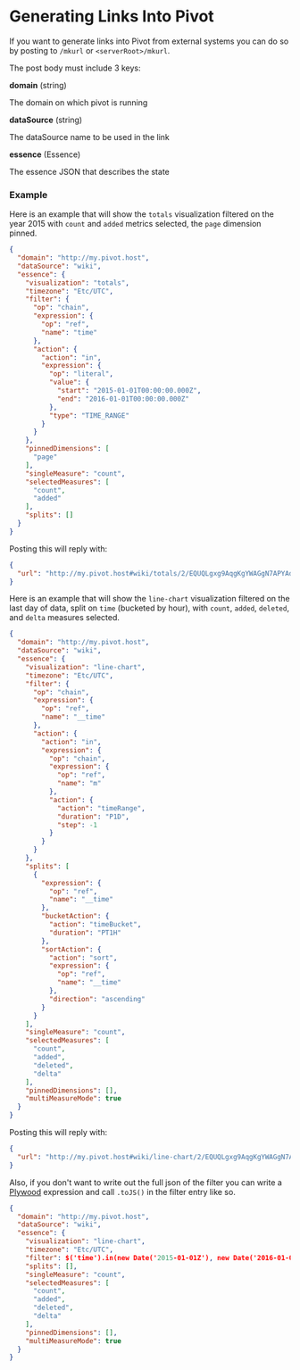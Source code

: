 # Generating Links Into Pivot

If you want to generate links into Pivot from external systems you can do so by posting to `/mkurl` or `<serverRoot>/mkurl`.

The post body must include 3 keys:

**domain** (string)

The domain on which pivot is running

**dataSource** (string)

The dataSource name to be used in the link

**essence** (Essence)

The essence JSON that describes the state

### Example

Here is an example that will show the `totals` visualization filtered on the year 2015 with `count` and `added` metrics selected,
the `page` dimension pinned.

```json
{
  "domain": "http://my.pivot.host",
  "dataSource": "wiki",
  "essence": {
    "visualization": "totals",
    "timezone": "Etc/UTC",
    "filter": {
      "op": "chain",
      "expression": {
        "op": "ref",
        "name": "time"
      },
      "action": {
        "action": "in",
        "expression": {
          "op": "literal",
          "value": {
            "start": "2015-01-01T00:00:00.000Z",
            "end": "2016-01-01T00:00:00.000Z"
          },
          "type": "TIME_RANGE"
        }
      }
    },
    "pinnedDimensions": [
      "page"
    ],
    "singleMeasure": "count",
    "selectedMeasures": [
      "count",
      "added"
    ],
    "splits": []
  }
}
```

Posting this will reply with:

```json
{
  "url": "http://my.pivot.host#wiki/totals/2/EQUQLgxg9AqgKgYWAGgN7APYAdgC5gQAWAhgJYB2KwA..."
}
```

Here is an example that will show the `line-chart` visualization filtered on the last day of data, 
split on `time` (bucketed by hour), with `count`, `added`, `deleted`, and `delta` measures selected.

```json
{
  "domain": "http://my.pivot.host",
  "dataSource": "wiki",
  "essence": {
    "visualization": "line-chart",
    "timezone": "Etc/UTC",
    "filter": {
      "op": "chain",
      "expression": {
        "op": "ref",
        "name": "__time"
      },
      "action": {
        "action": "in",
        "expression": {
          "op": "chain",
          "expression": {
            "op": "ref",
            "name": "m"
          },
          "action": {
            "action": "timeRange",
            "duration": "P1D",
            "step": -1
          }
        }
      }
    },
    "splits": [
      {
        "expression": {
          "op": "ref",
          "name": "__time"
        },
        "bucketAction": {
          "action": "timeBucket",
          "duration": "PT1H"
        },
        "sortAction": {
          "action": "sort",
          "expression": {
            "op": "ref",
            "name": "__time"
          },
          "direction": "ascending"
        }
      }
    ],
    "singleMeasure": "count",
    "selectedMeasures": [
      "count",
      "added",
      "deleted",
      "delta"
    ],
    "pinnedDimensions": [],
    "multiMeasureMode": true
  }
}
```

Posting this will reply with:

```json
{
  "url": "http://my.pivot.host#wiki/line-chart/2/EQUQLgxg9AqgKgYWAGgN7APYAdgC5gQAWAhgJYB2KwA..."
}
```

Also, if you don't want to write out the full json of the filter you can write a [Plywood](https://github.com/implydata/plywood) expression and call `.toJS()` in the filter entry like so.

```json
{
  "domain": "http://my.pivot.host",
  "dataSource": "wiki",
  "essence": {
    "visualization": "line-chart",
    "timezone": "Etc/UTC",
    "filter": $('time').in(new Date('2015-01-01Z'), new Date('2016-01-01Z')).toJS(),
    "splits": [],
    "singleMeasure": "count",
    "selectedMeasures": [
      "count",
      "added",
      "deleted",
      "delta"
    ],
    "pinnedDimensions": [],
    "multiMeasureMode": true
  }
}
```
